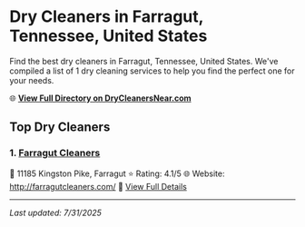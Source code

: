 # Dry Cleaners in Farragut, Tennessee, United States

Find the best dry cleaners in Farragut, Tennessee, United States. We've compiled a list of 1 dry cleaning services to help you find the perfect one for your needs.

🌐 **[View Full Directory on DryCleanersNear.com](https://drycleanersnear.com/city/US/Tennessee/Farragut)**

## Top Dry Cleaners

### 1. [Farragut Cleaners](https://drycleanersnear.com/dryCleaner/686492ad19eecc1ffc8c6a19/farragut-cleaners)
📍 11185 Kingston Pike, Farragut
⭐ Rating: 4.1/5
🌐 Website: http://farragutcleaners.com/
🔗 [View Full Details](https://drycleanersnear.com/dryCleaner/686492ad19eecc1ffc8c6a19/farragut-cleaners)


---

*Last updated: 7/31/2025*
